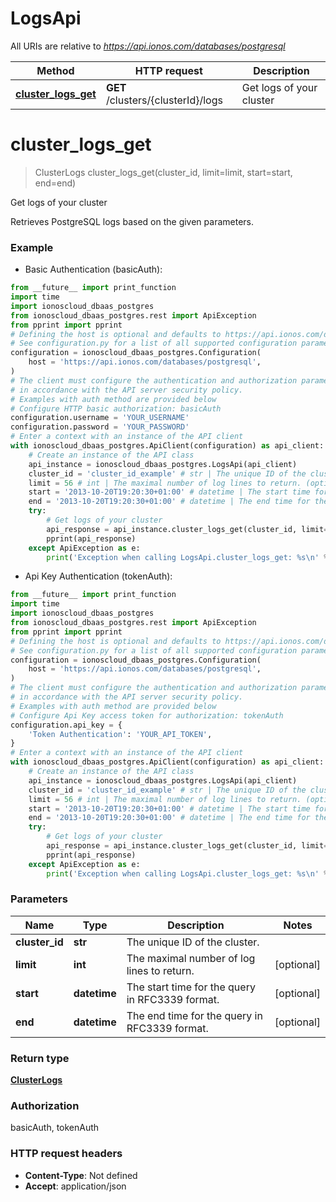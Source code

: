 # LogsApi

All URIs are relative to *https://api.ionos.com/databases/postgresql*

| Method | HTTP request | Description |
| ------------- | ------------- | ------------- |
| [**cluster_logs_get**](LogsApi.md#cluster_logs_get) | **GET** /clusters/{clusterId}/logs | Get logs of your cluster |


# **cluster_logs_get**
> ClusterLogs cluster_logs_get(cluster_id, limit=limit, start=start, end=end)

Get logs of your cluster

Retrieves PostgreSQL logs based on the given parameters.

### Example

* Basic Authentication (basicAuth):
```python
from __future__ import print_function
import time
import ionoscloud_dbaas_postgres
from ionoscloud_dbaas_postgres.rest import ApiException
from pprint import pprint
# Defining the host is optional and defaults to https://api.ionos.com/databases/postgresql
# See configuration.py for a list of all supported configuration parameters.
configuration = ionoscloud_dbaas_postgres.Configuration(
    host = 'https://api.ionos.com/databases/postgresql',
)
# The client must configure the authentication and authorization parameters
# in accordance with the API server security policy.
# Examples with auth method are provided below
# Configure HTTP basic authorization: basicAuth
configuration.username = 'YOUR_USERNAME'
configuration.password = 'YOUR_PASSWORD'
# Enter a context with an instance of the API client
with ionoscloud_dbaas_postgres.ApiClient(configuration) as api_client:
    # Create an instance of the API class
    api_instance = ionoscloud_dbaas_postgres.LogsApi(api_client)
    cluster_id = 'cluster_id_example' # str | The unique ID of the cluster.
    limit = 56 # int | The maximal number of log lines to return. (optional)
    start = '2013-10-20T19:20:30+01:00' # datetime | The start time for the query in RFC3339 format. (optional)
    end = '2013-10-20T19:20:30+01:00' # datetime | The end time for the query in RFC3339 format. (optional)
    try:
        # Get logs of your cluster
        api_response = api_instance.cluster_logs_get(cluster_id, limit=limit, start=start, end=end)
        pprint(api_response)
    except ApiException as e:
        print('Exception when calling LogsApi.cluster_logs_get: %s\n' % e)
```

* Api Key Authentication (tokenAuth):
```python
from __future__ import print_function
import time
import ionoscloud_dbaas_postgres
from ionoscloud_dbaas_postgres.rest import ApiException
from pprint import pprint
# Defining the host is optional and defaults to https://api.ionos.com/databases/postgresql
# See configuration.py for a list of all supported configuration parameters.
configuration = ionoscloud_dbaas_postgres.Configuration(
    host = 'https://api.ionos.com/databases/postgresql',
)
# The client must configure the authentication and authorization parameters
# in accordance with the API server security policy.
# Examples with auth method are provided below
# Configure Api Key access token for authorization: tokenAuth
configuration.api_key = {
    'Token Authentication': 'YOUR_API_TOKEN',
}
# Enter a context with an instance of the API client
with ionoscloud_dbaas_postgres.ApiClient(configuration) as api_client:
    # Create an instance of the API class
    api_instance = ionoscloud_dbaas_postgres.LogsApi(api_client)
    cluster_id = 'cluster_id_example' # str | The unique ID of the cluster.
    limit = 56 # int | The maximal number of log lines to return. (optional)
    start = '2013-10-20T19:20:30+01:00' # datetime | The start time for the query in RFC3339 format. (optional)
    end = '2013-10-20T19:20:30+01:00' # datetime | The end time for the query in RFC3339 format. (optional)
    try:
        # Get logs of your cluster
        api_response = api_instance.cluster_logs_get(cluster_id, limit=limit, start=start, end=end)
        pprint(api_response)
    except ApiException as e:
        print('Exception when calling LogsApi.cluster_logs_get: %s\n' % e)
```

### Parameters

| Name | Type | Description  | Notes |
| ------------- | ------------- | ------------- | ------------- |
| **cluster_id** | **str**| The unique ID of the cluster. |  |
| **limit** | **int**| The maximal number of log lines to return. | [optional]  |
| **start** | **datetime**| The start time for the query in RFC3339 format. | [optional]  |
| **end** | **datetime**| The end time for the query in RFC3339 format. | [optional]  |

### Return type

[**ClusterLogs**](ClusterLogs.md)

### Authorization

basicAuth, tokenAuth

### HTTP request headers

 - **Content-Type**: Not defined
 - **Accept**: application/json

